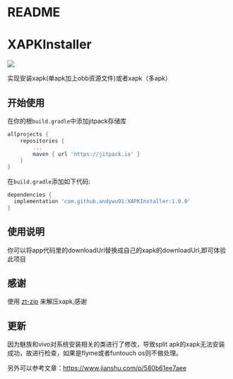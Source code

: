 # README

# XAPKInstaller

[![](https://jitpack.io/v/andywu91/XAPKInstaller.svg)](https://jitpack.io/#andywu91/XAPKInstaller)

实现安装xapk(单apk加上obb资源文件)或者xapk（多apk）

## 开始使用

在你的根`build.gradle`中添加jitpack存储库

```groovy
allprojects {
	repositories {
		...
		maven { url 'https://jitpack.io' }
	}
}
```

在`build.gradle`添加如下代码:

```groovy
dependencies {
  implementation 'com.github.andywu91:XAPKInstaller:1.0.0'
}
```

## 使用说明

你可以将app代码里的downloadUrl替换成自己的xapk的downloadUrl,即可体验此项目

## 感谢

使用 [zt-zip](<https://github.com/zeroturnaround/zt-zip>) 来解压xapk,感谢

## 更新

因为魅族和vivo对系统安装相关的类进行了修改，导致split apk的xapk无法安装成功，故进行检查，如果是flyme或者funtouch os则不做处理。

另外可以参考文章：https://www.jianshu.com/p/580b61ee7aee